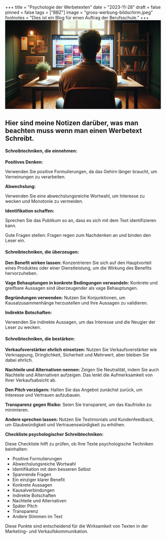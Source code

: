 +++
title = "Psychologie der Werbetexten"
date = "2023-11-28"
draft = false
pinned = false
tags = ["BBZ"]
image = "gross-werbung-bildschirm.jpeg"
footnotes = "Dies ist ein Blog für einen Auftrag der Berufsschule."
+++
![](gross-werbung-bildschirm.jpeg)

## Hier sind meine Notizen darüber, was man beachten muss wenn man einen Werbetext Schreibt.

#### Schreibtechniken, die einnehmen:

 **Positives Denken:** 

Verwenden Sie positive Formulierungen, da das Gehirn länger braucht, um Verneinungen zu verarbeiten. 

**Abwechslung:** 

Verwenden Sie eine abwechslungsreiche Wortwahl, um Interesse zu wecken und Monotonie zu vermeiden. 

**Identifikation schaffen:** 

Sprechen Sie das Publikum so an, dass es sich mit dem Text identifizieren kann. 

Gute Fragen stellen: Fragen regen zum Nachdenken an und binden den Leser ein. 

#### **Schreibtechniken, die überzeugen:**

**Den Benefit wirken lassen:** Konzentrieren Sie sich auf den Hauptvorteil eines Produktes oder einer Dienstleistung, um die Wirkung des Benefits hervorzuheben.

**Vage Behauptungen in konkrete Bedingungen verwandeln:** Konkrete und greifbare Aussagen sind überzeugender als vage Behauptungen.

**Begründungen verwenden:** Nutzen Sie Konjunktionen, um Kausalzusammenhänge herzustellen und Ihre Aussagen zu validieren.

**Indirekte Botschaften:**

Verwenden Sie indirekte Aussagen, um das Interesse und die Neugier der Leser zu wecken.

#### **Schreibtechniken, die bestärken:**

**Verkaufsverstärker ehrlich einsetzen:** Nutzen Sie Verkaufsverstärker wie Verknappung, Dringlichkeit, Sicherheit und Mehrwert, aber bleiben Sie dabei ehrlich.

**Nachteile und Alternativen nennen:** Zeigen Sie Neutralität, indem Sie auch Nachteile und Alternativen aufzeigen. Das lenkt die Aufmerksamkeit von Ihrer Verkaufsabsicht ab.

**Den Pitch verzögern:** Halten Sie das Angebot zunächst zurück, um Interesse und Vertrauen aufzubauen.

**Transparenz gegen Risiko:** Seien Sie transparent, um das Kaufrisiko zu minimieren.

**Andere sprechen lassen:** Nutzen Sie Testimonials und Kundenfeedback, um Glaubwürdigkeit und Vertrauenswürdigkeit zu erhöhen.

**Checkliste psychologischer Schreibtechniken:**

Diese Checkliste hilft zu prüfen, ob Ihre Texte psychologische Techniken beinhalten:

* Positive Formulierungen
* Abwechslungsreiche Wortwahl
* Identifikation mit dem besseren Selbst
* Spannende Fragen
* Ein einziger klarer Benefit
* Konkrete Aussagen
* Kausalverbindungen
* Indirekte Botschaften
* Nachteile und Alternativen
* Später Pitch
* Transparenz
* Andere Stimmen im Text

Diese Punkte sind entscheidend für die Wirksamkeit von Texten in der Marketing- und Verkaufskommunikation.
